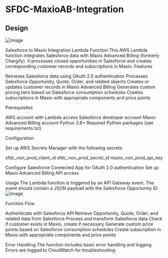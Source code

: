 # SFDC-MaxioAB-Integration
## Design
![image](https://github.com/user-attachments/assets/67f51bff-7d73-4608-875f-871a9fe0ad83)

Salesforce to Maxio Integration Lambda Function
This AWS Lambda function integrates Salesforce data with Maxio Advanced Billing (formerly Chargify). It processes closed opportunities in Salesforce and creates corresponding customer records and subscriptions in Maxio.
Features

Retrieves Salesforce data using OAuth 2.0 authentication
Processes Salesforce Opportunity, Quote, Order, and related objects
Creates or updates customer records in Maxio Advanced Billing
Generates custom pricing tiers based on Salesforce consumption schedules
Creates subscriptions in Maxio with appropriate components and price points

Prerequisites

AWS account with Lambda access
Salesforce developer account
Maxio Advanced Billing account
Python 3.8+
Required Python packages (see requirements.txt)

Configuration

Set up AWS Secrets Manager with the following secrets:

sfdc_non_prod_client_id
sfdc_non_prod_secret_id
maxio_non_prod_api_key


Configure Salesforce Connected App for OAuth 2.0 authentication
Set up Maxio Advanced Billing API access

Usage
The Lambda function is triggered by an API Gateway event. The event should contain a JSON payload with the Salesforce Opportunity ID:
![image](https://github.com/user-attachments/assets/25bbeac0-9342-4e4b-a3c5-d0454d592ada)

Function Flow

Authenticate with Salesforce API
Retrieve Opportunity, Quote, Order, and related data from Salesforce
Process and transform Salesforce data
Check if customer exists in Maxio, create if necessary
Generate custom price points based on Salesforce consumption schedules
Create subscription in Maxio with appropriate components and price points

Error Handling
The function includes basic error handling and logging. Errors are logged to CloudWatch for troubleshooting.


